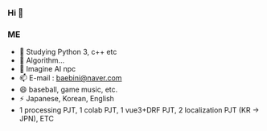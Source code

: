 ### Hi 👋

### ME

- 🔭 Studying Python 3, c++ etc
- 🤔 Algorithm...
- 💬 Imagine AI npc
- 📫 E-mail : baebini@naver.com
- 😄 baseball, game music, etc.
- ⚡ Japanese, Korean, English
- 1 processing PJT, 1 colab PJT, 1 vue3+DRF PJT, 2 localization PJT (KR -> JPN), ETC

